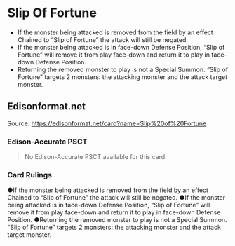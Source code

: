 # Slip Of Fortune

*   If the monster being attacked is removed from the field by an effect Chained to “Slip of Fortune” the attack will still be negated.
*   If the monster being attacked is in face-down Defense Position, “Slip of Fortune” will remove it from play face-down and return it to play in face-down Defense Position.
*   Returning the removed monster to play is not a Special Summon. “Slip of Fortune” targets 2 monsters: the attacking monster and the attack target monster.

## Edisonformat.net

Source: https://edisonformat.net/card?name=Slip%20of%20Fortune

### Edison-Accurate PSCT

> No Edison-Accurate PSCT available for this card.

### Card Rulings

●If the monster being attacked is removed from the field by an effect Chained to “Slip of Fortune” the attack will still be negated.
●If the monster being attacked is in face-down Defense Position, “Slip of Fortune” will remove it from play face-down and return it to play in face-down Defense Position.
●Returning the removed monster to play is not a Special Summon. “Slip of Fortune” targets 2 monsters: the attacking monster and the attack target monster.
            